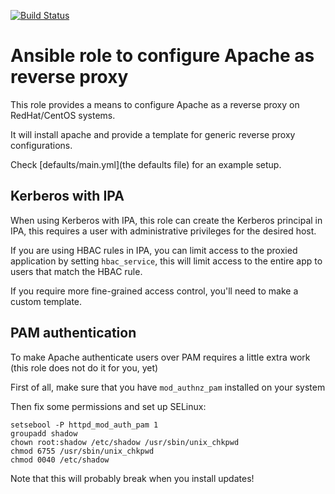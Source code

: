 [![Build Status](https://drone.element-networks.nl/api/badges/Ansible/role-apache_revproxy/status.svg)](https://drone.element-networks.nl/Ansible/role-apache_revproxy)

# Ansible role to configure Apache as reverse proxy
This role provides a means to configure Apache as a reverse proxy on RedHat/CentOS systems.

It will install apache and provide a template for generic reverse proxy configurations.

Check [defaults/main.yml](the defaults file) for an example setup.

## Kerberos with IPA
When using Kerberos with IPA, this role can create the Kerberos principal in IPA, this requires
a user with administrative privileges for the desired host.

If you are using HBAC rules in IPA, you can limit access to the proxied application by setting ```hbac_service```,
this will limit access to the entire app to users that match the HBAC rule.

If you require more fine-grained access control, you'll need to make a custom template.

## PAM authentication
To make Apache authenticate users over PAM requires a little extra work (this role does not do it for you, yet)

First of all, make sure that you have ```mod_authnz_pam``` installed on your system

Then fix some permissions and set up SELinux:
```
setsebool -P httpd_mod_auth_pam 1
groupadd shadow
chown root:shadow /etc/shadow /usr/sbin/unix_chkpwd
chmod 6755 /usr/sbin/unix_chkpwd
chmod 0040 /etc/shadow
```

Note that this will probably break when you install updates!
